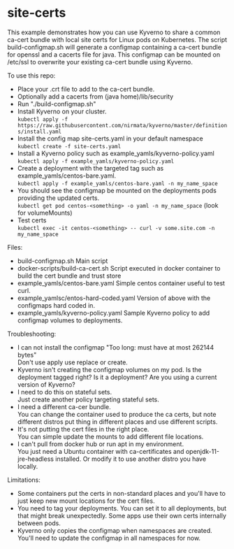 # site-certs

This example demonstrates how you can use Kyverno to share a common ca-cert bundle with local site certs for Linux pods on Kubernetes.  The script build-configmap.sh will generate a configmap containing a ca-cert bundle for openssl and a cacerts file for java.  This configmap can be mounted on /etc/ssl to overwrite your existing ca-cert bundle using Kyverno.

To use this repo:
- Place your .crt file to add to the ca-cert bundle.
- Optionally add a cacerts from (java home)/lib/security
- Run "./build-configmap.sh"
- Install Kyverno on your cluster.  
```kubectl apply -f https://raw.githubusercontent.com/nirmata/kyverno/master/definitions/install.yaml```
- Install the config map site-certs.yaml in your default namespace  
```kubectl create -f site-certs.yaml```
- Install a Kyverno policy such as example_yamls/kyverno-policy.yaml  
```kubectl apply -f example_yamls/kyverno-policy.yaml```
- Create a deployment with the targeted tag such as example_yamls/centos-bare.yaml.  
```kubectl apply -f example_yamls/centos-bare.yaml -n my_name_space```
- You should see the configmap be mounted on the deployments pods providing the updated certs.  
```kubectl get pod centos-<something> -o yaml -n my_name_space``` (look for volumeMounts)
- Test certs  
```kubectl exec -it centos-<something> -- curl -v some.site.com -n my_name_space```

Files:
- build-configmap.sh                      Main script
- docker-scripts/build-ca-cert.sh         Script executed in docker container to build the cert bundle and trust store
- example_yamls/centos-bare.yaml          Simple centos container useful to test curl.
- example_yamlsc/entos-hard-coded.yaml    Version of above with the configmaps hard coded in.
- example_yamls/kyverno-policy.yaml       Sample Kyverno policy to add configmap volumes to deployments.


Troubleshooting:
- I can not install the configmap "Too long: must have at most 262144 bytes"  
Don't use apply use replace or create.
- Kyverno isn't creating the configmap volumes on my pod. 
Is the deployment tagged right? Is it a deployment?  Are you using a current version of Kyverno?
- I need to do this on stateful sets.  
Just create another policy targeting stateful sets.
- I need a different ca-cer bundle.  
You can change the container used to produce the ca certs, but note different distros put thing in different places and use different scripts.
- It's not putting the cert files in the right place.  
You can simple update the mounts to add different file locations.
- I can't pull from docker hub or run apt in my environment.  
You just need a Ubuntu container with ca-certificates and openjdk-11-jre-headless installed.  Or modify it to use another distro you have locally.


Limitations:
- Some containers put the certs in non-standard places and you'll have to just keep new mount locations for the cert files.
- You need to tag your deployments.  You can set it to all deployments, but that might break unexpectedly. Some apps use their own certs internally between pods.
- Kyverno only copies the configmap when namespaces are created.  You'll need to update the configmap in all namespaces for now.

